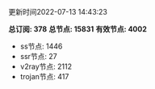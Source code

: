 更新时间2022-07-13 14:43:23

**总订阅: 378**
**总节点: 15831**
**有效节点: 4002**
- ss节点: 1446
- ssr节点: 27
- v2ray节点: 2112
- trojan节点: 417
